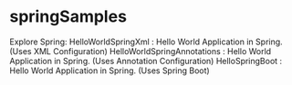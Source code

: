 # springSamples
Explore Spring:
	HelloWorldSpringXml	: Hello World Application in Spring. (Uses XML Configuration)
	HelloWorldSpringAnnotations : Hello World Application in Spring. (Uses Annotation Configuration)
	HelloSpringBoot	:  Hello World Application in Spring. (Uses Spring Boot)